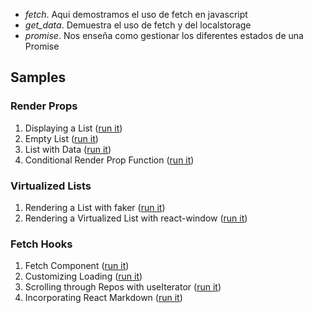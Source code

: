 - _fetch_. Aqui demostramos el uso de fetch en javascript
- *get_data*. Demuestra el uso de fetch y del localstorage
- *promise*. Nos enseña como gestionar los diferentes estados de una Promise

## Samples
### Render Props

1. Displaying a List ([run it](https://codesandbox.io/s/great-knuth-iq8qu?file=/src/App.js))
2. Empty List ([run it](https://codesandbox.io/s/eager-http-zgou9?file=/src/App.js))
3. List with Data ([run it](https://codesandbox.io/s/affectionate-tdd-0mucp?file=/src/App.js))
4. Conditional Render Prop Function ([run it](https://codesandbox.io/s/suspicious-sara-3dtyy?file=/src/App.js))

### Virtualized Lists

1. Rendering a List with faker ([run it](https://codesandbox.io/s/holy-shape-634jj?file=/src/App.js))
2. Rendering a Virtualized List with react-window ([run it](https://codesandbox.io/s/keen-star-dfb08?file=/src/App.js))

### Fetch Hooks

1. Fetch Component ([run it](https://codesandbox.io/s/zen-cloud-7nin3?file=/src/App.js))
2. Customizing Loading ([run it](https://codesandbox.io/s/agitated-raman-46dzb?file=/src/App.js))
3. Scrolling through Repos with useIterator ([run it](https://codesandbox.io/s/mystifying-cookies-nn1xl?file=/src/App.js))
4. Incorporating React Markdown ([run it](https://codesandbox.io/s/cocky-fog-h6xde?file=/src/App.js))
